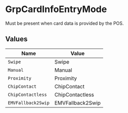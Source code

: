 # GrpCardInfoEntryMode

Must be present when card data is provided by the POS.



## Values

| Name               | Value              |
| ------------------ | ------------------ |
| `Swipe`            | Swipe              |
| `Manual`           | Manual             |
| `Proximity`        | Proximity          |
| `ChipContact`      | ChipContact        |
| `ChipContactless`  | ChipContactless    |
| `EMVFallback2Swip` | EMVFallback2Swip   |